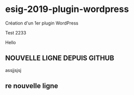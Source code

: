 # esig-2019-plugin-wordpress
Création d'un 1er plugin WordPress

Test 2233

Hello

## NOUVELLE LIGNE DEPUIS GITHUB

assjjsjsj

## re nouvelle ligne

